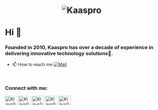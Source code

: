 <h1 align="center">
    <img src="https://beyondexclamation.com/wp-content/uploads/2019/08/Kaaspro.jpg" alt="Kaaspro" />
  </h1>
  <h1>Hi 👋</h1>
  <h3>Founded in 2010, Kaaspro has over a decade of experience in delivering innovative technology solutions🌟.</h3>
  
  - 📫 How to reach me [![Mail](https://img.shields.io/badge/email-EA4335?style=for-the-badge&logo=Gmail&logoColor=white)](mailto:info@kaaspro.com)
  
  <br>
  
  <h3 align="left">Connect with me:</h3>
  <p align="left">
    <a href="https://www.linkedin.com/company/106392299/admin/dashboard/" target="blank"><img align="center"
        src="https://raw.githubusercontent.com/rahuldkjain/github-profile-readme-generator/master/src/images/icons/Social/linked-in-alt.svg"
        alt="Klaus0110" height="30" width="40" /></a>
    <a href="https://www.instagram.com/kushagra_0110/" target="blank"><img align="center"
        src="https://raw.githubusercontent.com/rahuldkjain/github-profile-readme-generator/master/src/images/icons/Social/instagram.svg"
        alt="Klaus0110" height="30" width="40" /></a>
    <a href="https://www.hackerrank.com/klaus0110" target="blank"><img align="center"
        src="https://raw.githubusercontent.com/rahuldkjain/github-profile-readme-generator/master/src/images/icons/Social/hackerrank.svg"
        alt="Klaus0110" height="30" width="40" /></a>
    <a href="https://www.leetcode.com/klaus0110" target="blank"><img align="center" src="https://raw.githubusercontent.com/rahuldkjain/github-profile-readme-generator/master/src/images/icons/Social/leet-code.svg" alt="Klaus0110" height="30" width="40" /></a>
    <a href="https://auth.geeksforgeeks.org/user/klaus0110" target="blank"><img align="center" src="https://raw.githubusercontent.com/rahuldkjain/github-profile-readme-generator/master/src/images/icons/Social/geeks-for-geeks.svg" alt="Klaus0110" height="30" width="40" /></a>
  </p>
  
  <br>
